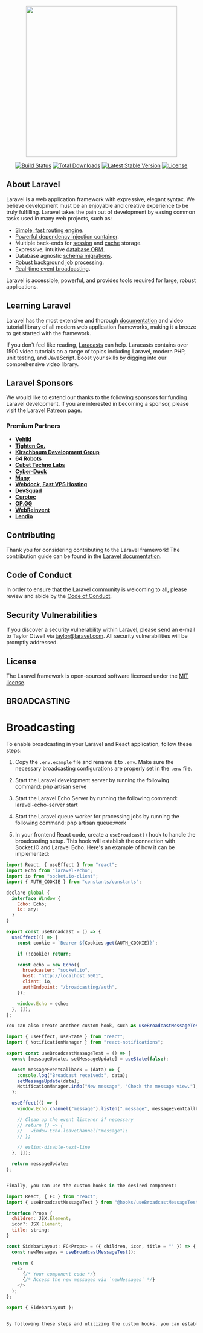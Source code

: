 <p align="center"><a href="https://laravel.com" target="_blank"><img src="https://raw.githubusercontent.com/laravel/art/master/logo-lockup/5%20SVG/2%20CMYK/1%20Full%20Color/laravel-logolockup-cmyk-red.svg" width="400"></a></p>

<p align="center">
<a href="https://travis-ci.org/laravel/framework"><img src="https://travis-ci.org/laravel/framework.svg" alt="Build Status"></a>
<a href="https://packagist.org/packages/laravel/framework"><img src="https://img.shields.io/packagist/dt/laravel/framework" alt="Total Downloads"></a>
<a href="https://packagist.org/packages/laravel/framework"><img src="https://img.shields.io/packagist/v/laravel/framework" alt="Latest Stable Version"></a>
<a href="https://packagist.org/packages/laravel/framework"><img src="https://img.shields.io/packagist/l/laravel/framework" alt="License"></a>
</p>

## About Laravel

Laravel is a web application framework with expressive, elegant syntax. We believe development must be an enjoyable and creative experience to be truly fulfilling. Laravel takes the pain out of development by easing common tasks used in many web projects, such as:

- [Simple, fast routing engine](https://laravel.com/docs/routing).
- [Powerful dependency injection container](https://laravel.com/docs/container).
- Multiple back-ends for [session](https://laravel.com/docs/session) and [cache](https://laravel.com/docs/cache) storage.
- Expressive, intuitive [database ORM](https://laravel.com/docs/eloquent).
- Database agnostic [schema migrations](https://laravel.com/docs/migrations).
- [Robust background job processing](https://laravel.com/docs/queues).
- [Real-time event broadcasting](https://laravel.com/docs/broadcasting).

Laravel is accessible, powerful, and provides tools required for large, robust applications.

## Learning Laravel

Laravel has the most extensive and thorough [documentation](https://laravel.com/docs) and video tutorial library of all modern web application frameworks, making it a breeze to get started with the framework.

If you don't feel like reading, [Laracasts](https://laracasts.com) can help. Laracasts contains over 1500 video tutorials on a range of topics including Laravel, modern PHP, unit testing, and JavaScript. Boost your skills by digging into our comprehensive video library.

## Laravel Sponsors

We would like to extend our thanks to the following sponsors for funding Laravel development. If you are interested in becoming a sponsor, please visit the Laravel [Patreon page](https://patreon.com/taylorotwell).

### Premium Partners

- **[Vehikl](https://vehikl.com/)**
- **[Tighten Co.](https://tighten.co)**
- **[Kirschbaum Development Group](https://kirschbaumdevelopment.com)**
- **[64 Robots](https://64robots.com)**
- **[Cubet Techno Labs](https://cubettech.com)**
- **[Cyber-Duck](https://cyber-duck.co.uk)**
- **[Many](https://www.many.co.uk)**
- **[Webdock, Fast VPS Hosting](https://www.webdock.io/en)**
- **[DevSquad](https://devsquad.com)**
- **[Curotec](https://www.curotec.com/services/technologies/laravel/)**
- **[OP.GG](https://op.gg)**
- **[WebReinvent](https://webreinvent.com/?utm_source=laravel&utm_medium=github&utm_campaign=patreon-sponsors)**
- **[Lendio](https://lendio.com)**

## Contributing

Thank you for considering contributing to the Laravel framework! The contribution guide can be found in the [Laravel documentation](https://laravel.com/docs/contributions).

## Code of Conduct

In order to ensure that the Laravel community is welcoming to all, please review and abide by the [Code of Conduct](https://laravel.com/docs/contributions#code-of-conduct).

## Security Vulnerabilities

If you discover a security vulnerability within Laravel, please send an e-mail to Taylor Otwell via [taylor@laravel.com](mailto:taylor@laravel.com). All security vulnerabilities will be promptly addressed.

## License

The Laravel framework is open-sourced software licensed under the [MIT license](https://opensource.org/licenses/MIT).


## BROADCASTING

# Broadcasting

To enable broadcasting in your Laravel and React application, follow these steps:

1. Copy the `.env.example` file and rename it to `.env`. Make sure the necessary broadcasting configurations are properly set in the `.env` file.

2. Start the Laravel development server by running the following command:
php artisan serve

3. Start the Laravel Echo Server by running the following command:
laravel-echo-server start

4. Start the Laravel queue worker for processing jobs by running the following command:
php artisan queue:work


5. In your frontend React code, create a `useBroadcast()` hook to handle the broadcasting setup. This hook will establish the connection with Socket.IO and Laravel Echo. Here's an example of how it can be implemented:

```javascript
import React, { useEffect } from "react";
import Echo from "laravel-echo";
import io from "socket.io-client";
import { AUTH_COOKIE } from "constants/constants";

declare global {
  interface Window {
    Echo: Echo;
    io: any;
  }
}

export const useBroadcast = () => {
  useEffect(() => {
    const cookie = `Bearer ${Cookies.get(AUTH_COOKIE)}`;

    if (!cookie) return;

    const echo = new Echo({
      broadcaster: "socket.io",
      host: "http://localhost:6001",
      client: io,
      authEndpoint: "/broadcasting/auth",
    });

    window.Echo = echo;
  }, []);
};

You can also create another custom hook, such as useBroadcastMessageTest(), to handle specific event listeners and notifications. Here's an example:

import { useEffect, useState } from "react";
import { NotificationManager } from "react-notifications";

export const useBroadcastMessageTest = () => {
  const [messageUpdate, setMessageUpdate] = useState(false);

  const messageEventCallback = (data) => {
    console.log("Broadcast received:", data);
    setMessageUpdate(data);
    NotificationManager.info("New message", "Check the message view.");
  };

  useEffect(() => {
    window.Echo.channel("message").listen(".message", messageEventCallback);

    // Clean up the event listener if necessary
    // return () => {
    //   window.Echo.leaveChannel("message");
    // };

    // eslint-disable-next-line
  }, []);

  return messageUpdate;
};


Finally, you can use the custom hooks in the desired component:

import React, { FC } from "react";
import { useBroadcastMessageTest } from "@hooks/useBroadcastMessageTest";

interface Props {
  children: JSX.Element;
  icon?: JSX.Element;
  title: string;
}

const SidebarLayout: FC<Props> = ({ children, icon, title = "" }) => {
  const newMessages = useBroadcastMessageTest();

  return (
    <>
      {/* Your component code */}
      {/* Access the new messages via `newMessages` */}
    </>
  );
};

export { SidebarLayout };


By following these steps and utilizing the custom hooks, you can establish the broadcasting setup between your Laravel backend and React frontend, enabling real-time communication and event handling.







